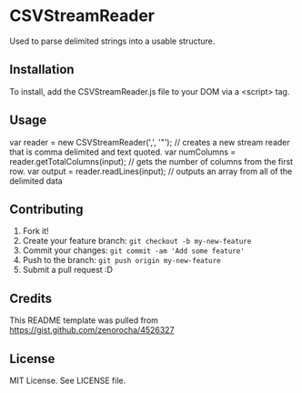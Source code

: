 # CSVStreamReader
Used to parse delimited strings into a usable structure.
## Installation
To install, add the CSVStreamReader.js file to your DOM via a &lt;script&gt; tag.
## Usage
var reader = new CSVStreamReader(',', '"'); // creates a new stream reader that is comma delimited and text quoted.
var numColumns = reader.getTotalColumns(input); // gets the number of columns from the first row.
var output = reader.readLines(input); // outputs an array from all of the delimited data
## Contributing
1. Fork it!
2. Create your feature branch: `git checkout -b my-new-feature`
3. Commit your changes: `git commit -am 'Add some feature'`
4. Push to the branch: `git push origin my-new-feature`
5. Submit a pull request :D
## Credits
This README template was pulled from https://gist.github.com/zenorocha/4526327
## License
MIT License. See LICENSE file.
